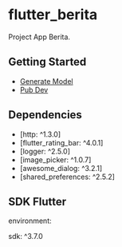 # flutter_berita

Project App Berita.

## Getting Started

- [Generate Model](https://app.quicktype.io/?l=dart)
- [Pub Dev](https://pub.dev/)

## Dependencies
- [http: ^1.3.0]
- [flutter_rating_bar: ^4.0.1]
- [logger: ^2.5.0]
- [image_picker: ^1.0.7]
- [awesome_dialog: ^3.2.1]
- [shared_preferences: ^2.5.2]

## SDK Flutter 
environment:

sdk: ^3.7.0


